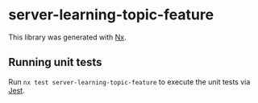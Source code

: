 # server-learning-topic-feature

This library was generated with [Nx](https://nx.dev).

## Running unit tests

Run `nx test server-learning-topic-feature` to execute the unit tests via [Jest](https://jestjs.io).
